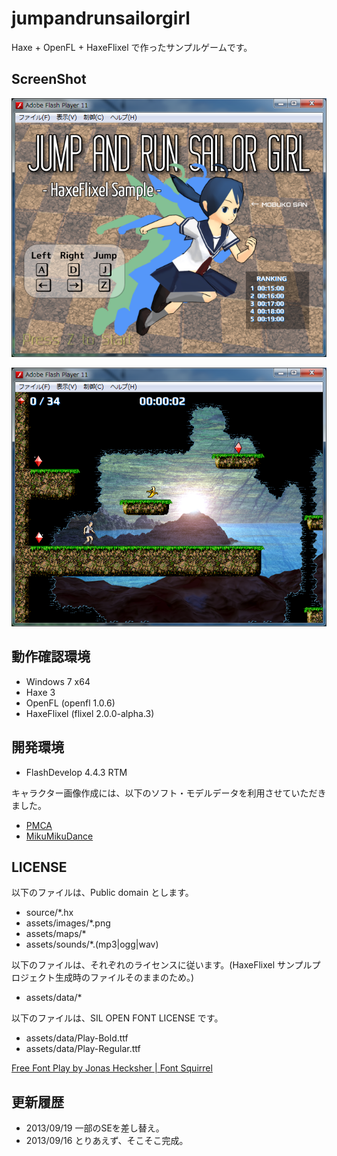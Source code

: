 jumpandrunsailorgirl
=======================
 
Haxe + OpenFL + HaxeFlixel で作ったサンプルゲームです。

ScreenShot
---------------

![ゲームタイトル画面](doc/ss1.png)

![ゲーム画面](doc/ss2.png)


動作確認環境
--------------

* Windows 7 x64
* Haxe 3
* OpenFL (openfl 1.0.6)
* HaxeFlixel (flixel 2.0.0-alpha.3)

開発環境
--------------

* FlashDevelop 4.4.3 RTM

キャラクター画像作成には、以下のソフト・モデルデータを利用させていただきました。

* [PMCA](http://matosus304.blog106.fc2.com/blog-entry-215.html)
* [MikuMikuDance](http://www.geocities.jp/higuchuu4/)


LICENSE
------------

以下のファイルは、Public domain とします。

* source/\*.hx
* assets/images/\*.png
* assets/maps/\*
* assets/sounds/\*.(mp3|ogg|wav)

以下のファイルは、それぞれのライセンスに従います。(HaxeFlixel サンプルプロジェクト生成時のファイルそのままのため。)

* assets/data/\*

以下のファイルは、SIL OPEN FONT LICENSE です。

* assets/data/Play-Bold.ttf
* assets/data/Play-Regular.ttf

[Free Font Play by Jonas Hecksher | Font Squirrel](http://www.fontsquirrel.com/fonts/play)


更新履歴
----------------

* 2013/09/19 一部のSEを差し替え。
* 2013/09/16 とりあえず、そこそこ完成。

 